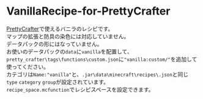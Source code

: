 # VanillaRecipe-for-PrettyCrafter
[PrettyCrafter](https://github.com/Ai-Akaishi/PrettyCrafter)で使えるバニラのレシピです。  
マップの拡張と防具の染色には対応していません。  
データパックの形にはなっていません。  
お使いのデータパックの`data`に`vanilla`を配置して、  
`pretty_crafter\tags\functions\custom.json`に`"vanilla:custom/"`を追加して使ってください。  
カテゴリは`Name:"vanilla"`と、`.jar\data\minecraft\recipes\.json`と同じ`type` `category` `group`が設定されています。  
`recipe_space.mcfunction`でレシピスペースを設定できます。
